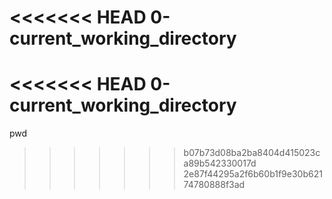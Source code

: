 <<<<<<< HEAD
0-current_working_directory
=======
<<<<<<< HEAD
0-current_working_directory
=======
pwd
>>>>>>> b07b73d08ba2ba8404d415023ca89b542330017d
>>>>>>> 2e87f44295a2f6b60b1f9e30b62174780888f3ad
